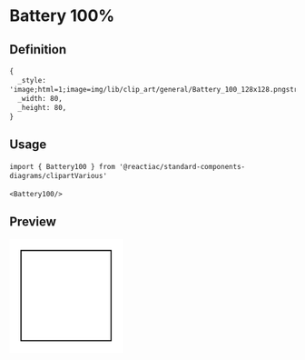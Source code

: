 # Battery 100%

## Definition

```
{
  _style: 'image;html=1;image=img/lib/clip_art/general/Battery_100_128x128.pngstrokeColor=none;',
  _width: 80,
  _height: 80,
}
```

## Usage

```
import { Battery100 } from '@reactiac/standard-components-diagrams/clipartVarious'

<Battery100/>
```

## Preview

<img src="./battery-100.png" width="200"/>
